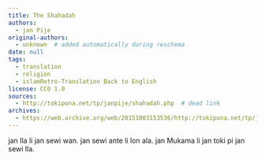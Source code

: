 ```yaml
---
title: The Shahadah
authors:
  - jan Pije
original-authors:
  - unknown  # added automatically during reschema
date: null
tags:
  - translation
  - religion
  - islamRetro-Translation Back to English
license: CC0 1.0
sources:
  - http://tokipona.net/tp/janpije/shahadah.php  # dead link
archives:
  - https://web.archive.org/web/20151003153536/http://tokipona.net/tp/janpije/shahadah.php
---
```


<!--
### Arabic 

لا إله إلا الله محمد رسول الله

lā ilāha illā-llāh, wa muħammadan rasūlu-llāh -->

<!--
### English

There is no god but Allah, and Muhammad is the messenger of Allah.
-->

<!-- ### Toki Pona -->
jan Ila li jan sewi wan. jan sewi ante li lon ala. jan Mukama li jan toki pi jan sewi Ila. 

<!--
### Retro-Translation Back to English

Allah is one god. Other gods don't exist. Muhammad is the speaker of Allah.
-->
